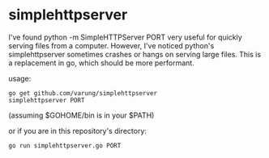 # simplehttpserver
I've found python -m SimpleHTTPServer PORT very useful for quickly serving files from a computer.
However, I've noticed python's simplehttpserver sometimes crashes or hangs on serving large files.
This is a replacement in go, which should be more performant.

usage:

```
go get github.com/varung/simplehttpserver
simplehttpserver PORT
```
(assuming $GOHOME/bin is in your $PATH)

or if you are in this repository's directory:

```go run simplehttpserver.go PORT```



